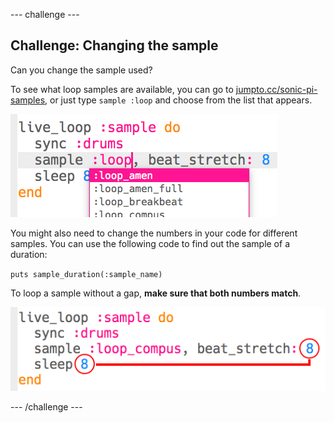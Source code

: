 --- challenge ---

## Challenge: Changing the sample
Can you change the sample used?

To see what loop samples are available, you can go to <a href="http://jumpto.cc/sonic-pi-samples">jumpto.cc/sonic-pi-samples</a>, or just type `sample :loop` and choose from the list that appears.

![screenshot](images/dj-sample-choose.png)

You might also need to change the numbers in your code for different samples. You can use the following code to find out the sample of a duration:

`puts sample_duration(:sample_name)`

To loop a sample without a gap, __make sure that both numbers match__.

![screenshot](images/dj-sample-numbers.png)




--- /challenge ---
